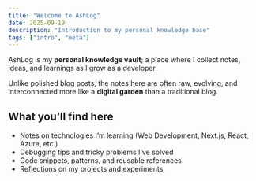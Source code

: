 ```yaml
---
title: "Welcome to AshLog"
date: 2025-09-19
description: "Introduction to my personal knowledge base"
tags: ["intro", "meta"]
---
```


AshLog is my **personal knowledge vault**; a place where I collect notes, ideas, and learnings as I grow as a developer.

Unlike polished blog posts, the notes here are often raw, evolving, and interconnected more like a **digital garden** than a traditional blog.

## What you’ll find here
- Notes on technologies I’m learning (Web Development, Next.js, React, Azure, etc.)
- Debugging tips and tricky problems I’ve solved
- Code snippets, patterns, and reusable references
- Reflections on my projects and experiments
